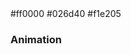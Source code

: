 <html lang="en">
<!DOCTYPE html>
<html lang="en">

<head>
    <meta charset="UTF-8">
    <meta name="viewport" content="width=device-width, initial-scale=1.0">
    <title>Change color</title>
    <link rel="stylesheet" type="text/css" href="styal.css">
</head>

<body>
    <div class="bg-wrapper">
        <a onclick="bgcolor('red')"  id="red">#ff0000</a>
        <a onclick="bgcolor('black')"  id="black">#026d40</a>
        <a onclick="bgcolor('blue')"  id="blue">#f1e205</a>
    </div>
    <div class="banner-text">
        <h3>Animation</h3>
    </div>
    <script>
        function bgcolor(id){
            document.body.style.backgroundColor = document.getElementById(id).innerHTML

        }

    </script>
</body>

</html>
